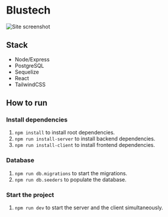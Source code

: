 # Blustech

![Site screenshot](https://github.com/lucianomazzuca/blustech-ecommerce/blob/master/docs/product-section.png)

## Stack
- Node/Express
- PostgreSQL
- Sequelize
- React
- TailwindCSS

## How to run

### Install dependencies
1. `npm install` to install root dependencies.
2. `npm run install-server` to install backend dependencies.
3. `npm run install-client` to install frontend dependencies.

### Database
1. `npm run db.migrations` to start the migrations.
2. `npm run db.seeders` to populate the database.

### Start the project
1. `npm run dev` to start the server and the client simultaneously.
